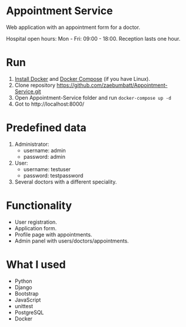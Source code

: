 # Appointment Service
Web application with an appointment form for a doctor.

Hospital open hours: Mon - Fri: 09:00 - 18:00. Reception lasts one hour.

# Run
1. [Install Docker](https://www.docker.com/products/docker-desktop) and [Docker Compose](https://docs.docker.com/compose/install/) (if you have Linux).
2. Clone repository https://github.com/zaebumbatt/Appointment-Service.git
3. Open Appointment-Service folder and run ```docker-compose up -d```
4. Got to http://localhost:8000/

# Predefined data
1. Administrator: 
   * username: admin 
   * password: admin
2. User: 
   * username: testuser 
   * password: testpassword
3. Several doctors with a different speciality.

# Functionality
* User registration.
* Application form.
* Profile page with appointments.
* Admin panel with users/doctors/appointments.

# What I used
* Python
* Django
* Bootstrap
* JavaScript
* unittest
* PostgreSQL
* Docker